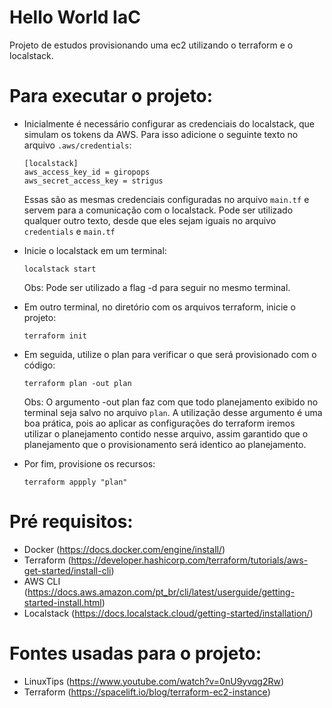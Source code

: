 # Hello World IaC

Projeto de estudos provisionando uma ec2 utilizando o terraform e o localstack.

# Para executar o projeto:
- Inicialmente é necessário configurar as credenciais do localstack, que simulam os tokens da AWS. Para isso adicione o seguinte texto no arquivo `.aws/credentials`:
  ```
  [localstack]
  aws_access_key_id = giropops
  aws_secret_access_key = strigus
  ```
  Essas são as mesmas credenciais configuradas no arquivo `main.tf` e servem para a comunicação com o localstack. Pode ser utilizado qualquer outro texto, desde que eles sejam iguais no arquivo `credentials` e `main.tf`
  
- Inicie o localstack em um terminal:
  ```
  localstack start
  ```
  Obs: Pode ser utilizado a flag -d para seguir no mesmo terminal.

- Em outro terminal, no diretório com os arquivos terraform, inicie o projeto:
  ```
  terraform init
  ```

- Em seguida, utilize o plan para verificar o que será provisionado com o código:
  ```
  terraform plan -out plan
  ```
  Obs: O argumento -out plan faz com que todo planejamento exibido no terminal seja salvo no arquivo `plan`. 
  A utilização desse argumento é uma boa prática, pois ao aplicar as configurações do terraform iremos utilizar o planejamento contido nesse arquivo, assim garantido que o planejamento que o provisionamento será identico ao planejamento.

- Por fim, provisione os recursos:
  ```
  terraform appply "plan"
  ```

# Pré requisitos:
  - Docker (https://docs.docker.com/engine/install/)
  - Terraform (https://developer.hashicorp.com/terraform/tutorials/aws-get-started/install-cli)
  - AWS CLI (https://docs.aws.amazon.com/pt_br/cli/latest/userguide/getting-started-install.html)
  - Localstack (https://docs.localstack.cloud/getting-started/installation/)

# Fontes usadas para o projeto:
  - LinuxTips (https://www.youtube.com/watch?v=0nU9yvqg2Rw)
  - Terraform (https://spacelift.io/blog/terraform-ec2-instance)
